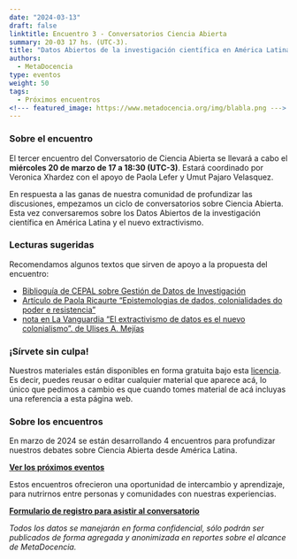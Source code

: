 ```yaml
---
date: "2024-03-13"
draft: false
linktitle: Encuentro 3 - Conversatorios Ciencia Abierta
summary: 20-03 17 hs. (UTC-3). 
title: "Datos Abiertos de la investigación científica en América Latina y el nuevo extractivismo"
authors:
  - MetaDocencia
type: eventos
weight: 50
tags:
  - Próximos encuentros
<!--- featured_image: https://www.metadocencia.org/img/blabla.png --->
---
```


<!--- ![Grupo de Estudio Pre NASA TOPS, encuentro 1. Módulo 1: El “Ethos” de la Ciencia Abierta. Miércoles 24/01 a las 17 hs. (UTC-3). Coordina Melissa Black](https://www.metadocencia.org/img/blabla.jpg) --->

### Sobre el encuentro

El tercer encuentro del Conversatorio de Ciencia Abierta se llevará a cabo el **miércoles 20 de marzo de 17 a 18:30 (UTC-3)**. Estará coordinado por Veronica Xhardez con el apoyo de Paola Lefer y Umut Pajaro Velasquez.

En respuesta a las ganas de nuestra comunidad de profundizar las discusiones, empezamos un ciclo de conversatorios sobre Ciencia Abierta. Esta vez conversaremos sobre los Datos Abiertos de la investigación científica en América Latina y el nuevo extractivismo.


### Lecturas sugeridas

Recomendamos algunos textos que sirven de apoyo a la propuesta del encuentro:

- [Biblioguía de CEPAL sobre Gestión de Datos de Investigación](https://biblioguias.cepal.org/gestion-de-datos-de-investigacion)
- [Artículo de Paola Ricaurte “Epistemologias de dados, colonialidades do poder e resistencia”](https://periodicos.pucminas.br/index.php/dispositiva/article/download/32017/21658)
- [nota en La Vanguardia “El extractivismo de datos es el nuevo colonialismo”. de Ulises A. Mejías](https://www.lavanguardia.com/internacional/vanguardia-dossier/revista/20240229/9509092/extractivismo-datos-nuevo-colonialismo.html#:~:text=Es%20un%20fen%C3%B3meno%20que%20llamamos,sin%20cesar%20datos%20de%20ellas.)

<!--- ### Materiales del evento

- [Presentación](https://docs.google.com/presentation/d/1fgZaD7aUL41CxemqH_KAG2m9alCM2TLGmRiD8zjkIZ4/edit#slide=id.g1f3a0007783_0_0)

- [Video del encuentro](https://youtu.be/SotP_QwBDj8)--->


### ¡Sírvete sin culpa!

Nuestros materiales están disponibles en forma gratuita bajo esta [licencia](https://creativecommons.org/licenses/by/4.0/deed.es). Es decir, puedes reusar o editar cualquier material que aparece acá, lo único que pedimos a cambio es que cuando tomes material de acá incluyas una referencia a esta página web.

### Sobre los encuentros

En marzo de 2024 se están desarrollando 4 encuentros para profundizar nuestros debates sobre Ciencia Abierta desde América Latina. 

**[Ver los próximos eventos](https://www.metadocencia.org/eventos)**

Estos encuentros ofrecieron una oportunidad de intercambio y aprendizaje, para nutrirnos entre personas y comunidades con nuestras experiencias.

**[Formulario de registro para asistir al conversatorio](https://docs.google.com/forms/d/e/1FAIpQLSe2_d08ZLEComUlsUwzHKPhiGcEuN2u1oq1gdvRcAXLfWz8ww/viewform)**

*Todos los datos se manejarán en forma confidencial, sólo podrán ser publicados de forma agregada y anonimizada en reportes sobre el alcance de MetaDocencia.*
